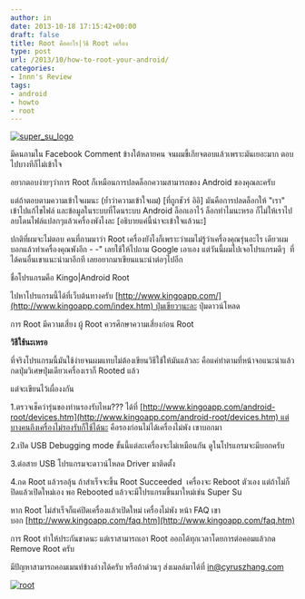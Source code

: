 ```yaml
---
author: in
date: 2013-10-18 17:15:42+00:00
draft: false
title: Root คืออะไร|วิธี Root เครื่อง
type: post
url: /2013/10/how-to-root-your-android/
categories:
- Innn's Review
tags:
- android
- howto
- root
---
```


[![super_su_logo](https://www.cyruszhang.com/wp-content/uploads/2013/10/super_su_logo-1.jpg)
](https://www.cyruszhang.com/wp-content/uploads/2013/10/super_su_logo-1.jpg)

มีคนถามใน Facebook Comment ข้างใต้หลายคน จนผมขี้เกียจตอบแล้วเพราะมันเยอะมาก ตอบไปบางทีก็ไม่เข้าใจ

อยากตอบง่ายๆว่าการ Root ก็เหมือนการปลดล็อกความสามารถของ Android ของคุณละครับ

แต่ถ้าตอบตามความเข้าใจผมนะ (ย้ำว่าความเข้าใจผม) [ที่ถูกชัวร์ อิอิ] มันคือการปลดล็อกให้ "เรา" เข้าไปแก้ไขไฟล์ และข้อมูลในระบบที่โดนระบบ Android ล็อกเอาไว้ ล็อกทำไมนะหรอ ก็ไม่ให้เราไปลบโดนไฟล์แปลกๆแล้วเครื่องพังไงละ [อธิบายแค่นี้น่าจะเข้าใจแล้วนะ]

ปกติที่ผมจะไม่ตอบ คนที่ถามมาว่า Root เครื่องยังไงก็เพราะว่าผมไม่รู้ว่าเครื่องคุณรุ่นอะไร เดียวผมบอกแล้วทำเครื่องคุณพังอีก - -" เลยใช้ให้ไปถาม Google เอาเอง แต่วันนี้ผมไปเจอโปรแกรมดีๆ  ที่ได้คนอื่นเขาแนะนำมาอีกที เลยอยากมาเขียนแนะนำต่อๆไปอีก

ชื่อโปรแกรมคือ Kingo|Android Root

ไปหาโปรแกรมนี้ได้ที่เว็บต้นทางครับ [http://www.kingoapp.com/](http://www.kingoapp.com/index.htm) ปุ่มเขียวๆนะละ ปุ่มดาวน์โหลด

<!-- more -->

การ Root มีความเสี่ยง ผู้ Root ควรศึกษาความเสี่ยงก่อน Root

**วิธีใช้นะเหรอ**

ที่จริงโปรแกรมนี้มันใช้ง่ายจนผมแทบไม่ต้องเขียนวิธีใช้ให้มันแล้วละ คือแค่ทำตามที่หน้าจอแนะนำแล้วกดปุ่มวิเศษปุ่มเดียวเครื่องเราก็ Rooted แล้ว

แต่จะเขียนไว้เผื่องงกัน

1.ตรวจเช็คว่ารุ่นของท่านรองรับไหม??? ได้ที่ [http://www.kingoapp.com/android-root/devices.htm](http://www.kingoapp.com/android-root/devices.htm) แต่บางคนถึงเครื่องไม่รองรับก็ใช้ได้นะ คือรองก่อนไม่ได้เครื่องไม่พัง เขาบอกมา

2.เปิด USB Debugging mode ขั้นนี้แต่ละเครื่องจะไม่เหมือนกัน ดูในโปรแกรมจะมีบอกครับ

3.ต่อสาย USB โปรแกรมจะดาวน์โหลด Driver มาติดตั้ง

4.กด Root แล้วรอลุ้น ถ้าสำเร็จจะขึ้น Root Succeeded  เครื่องจะ Reboot ตัวเอง แต่ถ้าไม่ก็ปิดแล้วเปิดใหม่เอง พอ Rebooted แล้วจะมีโปรแกรมขึ้นมาใหม่เช่น Super Su

หาก Root ไม่สำเร็จก็แค่ปิดเครื่องแล้วเปิดใหม่ เครื่องไม่พัง หน้า FAQ เขาบอก [http://www.kingoapp.com/faq.htm](http://www.kingoapp.com/faq.htm)

การ Root ทำให้ประกันขาดนะ แต่เราสามารถเอา Root ออกได้ทุกเวลาโดยการต่อคอมแล้วกด Remove Root ครับ

มีปัญหาสามารถคอมเมนท์ข้างล่างได้ครับ หรือถ้าด่วนๆ ส่งเมลล์มาได้ที่ in@cyruszhang.com

[![root](https://www.cyruszhang.com/wp-content/uploads/2013/10/root.jpg)
](https://www.cyruszhang.com/wp-content/uploads/2013/10/root.jpg)
